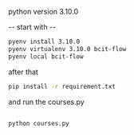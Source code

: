 python version 3.10.0

-- start with --

```sh
pyenv install 3.10.0
pyenv virtualenv 3.10.0 bcit-flow
pyenv local bcit-flow
```

after that

```sh
pip install -r requirement.txt
```

and run the courses.py

```sh

python courses.py

```

